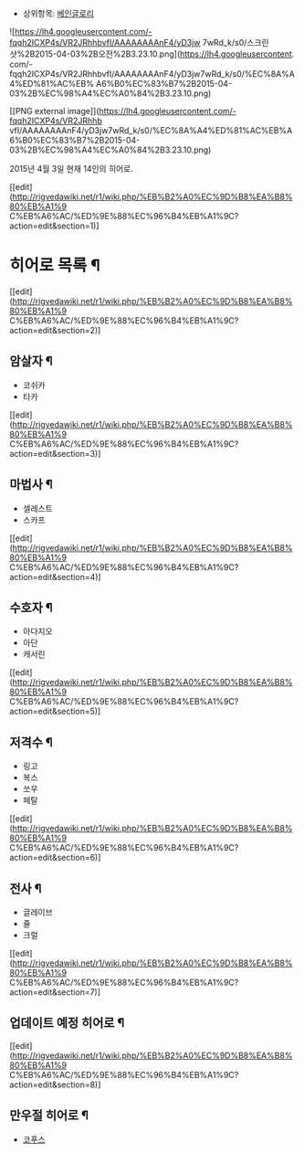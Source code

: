   * 상위항목: [베인글로리](%EB%B2%A0%EC%9D%B8%EA%B8%80%EB%A1%9C%EB%A6%AC.md)  

![https://lh4.googleusercontent.com/-fqqh2ICXP4s/VR2JRhhbvfI/AAAAAAAAnF4/yD3jw
7wRd_k/s0/스크린샷%2B2015-04-03%2B오전%2B3.23.10.png](https://lh4.googleusercontent.
com/-fqqh2ICXP4s/VR2JRhhbvfI/AAAAAAAAnF4/yD3jw7wRd_k/s0/%EC%8A%A4%ED%81%AC%EB%
A6%B0%EC%83%B7%2B2015-04-03%2B%EC%98%A4%EC%A0%84%2B3.23.10.png)

[[PNG external image]](https://lh4.googleusercontent.com/-fqqh2ICXP4s/VR2JRhhb
vfI/AAAAAAAAnF4/yD3jw7wRd_k/s0/%EC%8A%A4%ED%81%AC%EB%A6%B0%EC%83%B7%2B2015-04-
03%2B%EC%98%A4%EC%A0%84%2B3.23.10.png)

  
2015년 4월 3일 현재 14인의 히어로.

[[edit](http://rigvedawiki.net/r1/wiki.php/%EB%B2%A0%EC%9D%B8%EA%B8%80%EB%A1%9
C%EB%A6%AC/%ED%9E%88%EC%96%B4%EB%A1%9C?action=edit&section=1)]

# 히어로 목록 ¶

  

[[edit](http://rigvedawiki.net/r1/wiki.php/%EB%B2%A0%EC%9D%B8%EA%B8%80%EB%A1%9
C%EB%A6%AC/%ED%9E%88%EC%96%B4%EB%A1%9C?action=edit&section=2)]

## 암살자 ¶

  * 코쉬카
  * 타카  

[[edit](http://rigvedawiki.net/r1/wiki.php/%EB%B2%A0%EC%9D%B8%EA%B8%80%EB%A1%9
C%EB%A6%AC/%ED%9E%88%EC%96%B4%EB%A1%9C?action=edit&section=3)]

## 마법사 ¶

  * 셀레스트
  * 스카프  

[[edit](http://rigvedawiki.net/r1/wiki.php/%EB%B2%A0%EC%9D%B8%EA%B8%80%EB%A1%9
C%EB%A6%AC/%ED%9E%88%EC%96%B4%EB%A1%9C?action=edit&section=4)]

## 수호자 ¶

  * 아다지오
  * 아단
  * 캐서린  

[[edit](http://rigvedawiki.net/r1/wiki.php/%EB%B2%A0%EC%9D%B8%EA%B8%80%EB%A1%9
C%EB%A6%AC/%ED%9E%88%EC%96%B4%EB%A1%9C?action=edit&section=5)]

## 저격수 ¶

  * 링고
  * 복스
  * 쏘우
  * 페탈  

[[edit](http://rigvedawiki.net/r1/wiki.php/%EB%B2%A0%EC%9D%B8%EA%B8%80%EB%A1%9
C%EB%A6%AC/%ED%9E%88%EC%96%B4%EB%A1%9C?action=edit&section=6)]

## 전사 ¶

  * 글레이브
  * 쥴
  * 크럴  

[[edit](http://rigvedawiki.net/r1/wiki.php/%EB%B2%A0%EC%9D%B8%EA%B8%80%EB%A1%9
C%EB%A6%AC/%ED%9E%88%EC%96%B4%EB%A1%9C?action=edit&section=7)]

## 업데이트 예정 히어로 ¶

  

[[edit](http://rigvedawiki.net/r1/wiki.php/%EB%B2%A0%EC%9D%B8%EA%B8%80%EB%A1%9
C%EB%A6%AC/%ED%9E%88%EC%96%B4%EB%A1%9C?action=edit&section=8)]

## 만우절 히어로 ¶

  * [코푸스](%EC%BD%94%ED%91%B8%EC%8A%A4%28%EB%B2%A0%EC%9D%B8%EA%B8%80%EB%A1%9C%EB%A6%AC%29.md)

